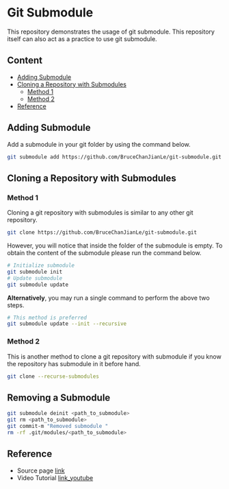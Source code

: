 # Git Submodule

This repository demonstrates the usage of git submodule. This repository itself can also act as a practice to use git submodule.

## Content

- [Adding Submodule](#Adding-Submodule)
- [Cloning a Repository with Submodules](#Cloning-a-Repository-with-Submodules)
  - [Method 1](#Method-1)
  - [Method 2](#Method-2)
- [Reference](#Reference)

## Adding Submodule

Add a submodule in your git folder by using the command below.  
```bash
git submodule add https://github.com/BruceChanJianLe/git-submodule.git
```

## Cloning a Repository with Submodules

### Method 1

Cloning a git repository with submodules is similar to any other git repository.  
```bash
git clone https://github.com/BruceChanJianLe/git-submodule.git
```

However, you will notice that inside the folder of the submodule is empty. To obtain the content of the submodule please run the command below.  
```bash
# Initialize submodule
git submodule init
# Update submodule
git submodule update
```

**Alternatively**, you may run a single command to perform the above two steps.  
```bash
# This method is preferred
git submodule update --init --recursive
```

### Method 2

This is another method to clone a git repository with submodule if you know the repository has submodule in it before hand.  
```bash
git clone --recurse-submodules
```

## Removing a Submodule

```bash
git submodule deinit <path_to_submodule>
git rm <path_to_submodule>
git commit-m "Removed submodule "
rm -rf .git/modules/<path_to_submodule>
```

## Reference

- Source page [link](https://www.git-scm.com/book/en/v2/Git-Tools-Submodules)
- Video Tutorial [link_youtube](https://www.youtube.com/watch?v=gSlXo2iLBro)
